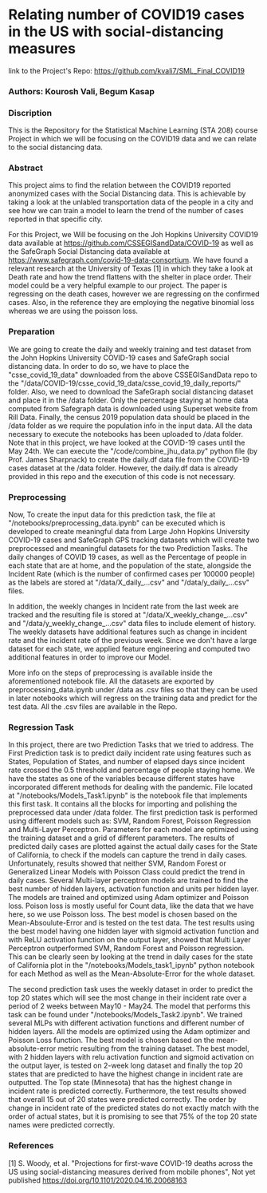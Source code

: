 # Relating number of COVID19 cases in the US with social-distancing measures

link to the Project's Repo:
https://github.com/kvali7/SML_Final_COVID19

### Authors: Kourosh Vali, Begum Kasap

### Discription

This is the Repository for the Statistical Machine Learning (STA 208) course Project in which we will be focusing on the COVID19 data and we can relate to the social distancing data.

### Abstract

This project aims to find the relation between the COVID19 reported anonymized cases with the Social Distancing data. This is achievable by taking a look at the unlabled transportation data of the people in a city and see how we can train a model to learn the trend of the number of cases reported in that specific city. 

For this Project, we Will be focusing on the Joh Hopkins University COVID19 data available at https://github.com/CSSEGISandData/COVID-19 as well as the SafeGraph Social Distancing data available at https://www.safegraph.com/covid-19-data-consortium. We have found a relevant research at the University of Texas [1] in which they take a look at Death rate and how the trend flattens with the shelter in place order. Their model could be a very helpful example to our project. The paper is regressing on the death cases, however we are regressing on the confirmed cases. Also, in the reference they are employing the negative binomial loss whereas we are using the poisson loss.

### Preparation

 We are going to create the daily and weekly training and test dataset from the John Hopkins University COVID-19 cases and SafeGraph social distancing data. In order to do so, we have to place the "csse_covid_19_data" downloaded from the above CSSEGISandData repo to the "/data/COVID-19/csse_covid_19_data/csse_covid_19_daily_reports/" folder. Also, we need to download the SafeGraph social distancing dataset and place it in the /data folder. Only the percentage staying at home data computed from Safegraph data is downloaded using Superset website from Rill Data. Finally, the census 2019 population data should be placed in the /data folder as we require the population info in the input data. All the data necessary to execute the notebooks has been uploaded to /data folder. Note that in this project, we have looked at the COVID-19 cases until the May 24th. We can execute the "/code/combine_jhu_data.py" python file (by Prof. James Sharpnack) to create the daily.df data file from the COVID-19 cases dataset at the /data folder. However, the daily.df data is already provided in this repo and the execution of this code is not necessary. 

### Preprocessing 

Now, To create the input data for this prediction task, the file at "/notebooks/preprocessing_data.ipynb" can be executed which is developed to create meaningful data from Large John Hopkins University COVID-19 cases and SafeGraph GPS tracking datasets which will create two preprocessed and meaningful datasets for the two Prediction Tasks. The daily changes of COVID 19 cases, as well as the Percentage of people in each state that are at home, and the population of the state, alongside the Incident Rate (which is the number of confirmed cases per 100000 people) as the labels are stored at "/data/X_daily_...csv" and "/data/y_daily_...csv" files. 

In addition, the weekly changes in Incident rate from the last week are tracked and the resulting file is stored at "/data/X_weekly_change_...csv" and "/data/y_weekly_change_...csv" data files to include element of history. The weekly datasets have additional features such as change in incident rate and the incident rate of the previous week. Since we don't have a large dataset for each state, we applied feature engineering and computed two additional features in order to improve our Model.

More info on the steps of preprocessing is available inside the aforementioned notebook file. All the datasets are exported by preprocessing_data.ipynb under /data as .csv files so that they can be used in later notebooks which will regress on the training data and predict for the test data. All the .csv files are available in the Repo. 

### Regression Task

In this project, there are two Prediction Tasks that we tried to address. The First Prediction task is to predict daily incident rate using features such as States, Population of States, and number of elapsed days since incident rate crossed the 0.5 threshold and percentage of people staying home. We have the states as one of the variables because different states have incorporated different methods for dealing with the pandemic. File located at "/notebooks/Models_Task1.ipynb" is the notebook file that implements this first task. It contains all the blocks for importing and polishing the preprocessed data under /data folder. The first prediction task is performed using different models such as: SVM, Random Forest, Poisson Regression and Multi-Layer Perceptron. Parameters for each model are optimized using the training dataset and a grid of different parameters. The results of predicted daily cases are plotted against the actual daily cases for the State of California, to check if the models can capture the trend in daily cases. Unfortunately, results showed that neither SVM, Random Forest or Generalized Linear Models with Poisson Class could predict the trend in daily cases. Several Multi-layer perceptron models are trained to find the best number of hidden layers, activation function and units per hidden layer. The models are trained and optimized using Adam optimizer and Poisson loss. Poison loss is mostly useful for Count data, like the data that we have here, so we use Poisson loss. The best model is chosen based on the Mean-Absoulute-Error and is tested on the test data. The test results using the best model having one hidden layer with sigmoid activation function and with ReLU activation function on the output layer, showed that Multi Layer Perceptron outperformed SVM, Random Forest and Poisson regression. This can be clearly seen by looking at the trend in daily cases for the state of California plot in the "/notebooks/Models_task1_ipynb" python notebook for each Method as well as the Mean-Absolute-Error for the whole dataset.

The second prediction task uses the weekly dataset in order to predict the top 20 states which will see the most change in their incident rate over a period of 2 weeks between May10 - May24. The model that performs this task can be found under "/notebooks/Models_Task2.ipynb". We trained several MLPs with different activation functions and different number of hidden layers. All the models are optimized using the Adam optimizer and Poisson Loss function. The best model is chosen based on the mean-absolute-error metric resulting from the training dataset. The best model, with 2 hidden layers with relu activation function and sigmoid activation on the output layer, is tested on 2-week long dataset and finally the top 20 states that are predicted to have the highest change in incident rate are outputted. The Top state (Minnesota) that has the highest change in incident rate is predicted correctly. Furthermore, the test results showed that overall 15 out of 20 states were predicted correctly. The order by change in incident rate of the predicted states do not exactly match with the order of actual states, but it is promising to see that 75% of the top 20 state names were predicted correctly. 



### References
[1] S. Woody, et al. "Projections for first-wave COVID-19 deaths across the US using social-distancing measures derived from mobile phones", Not yet published https://doi.org/10.1101/2020.04.16.20068163

